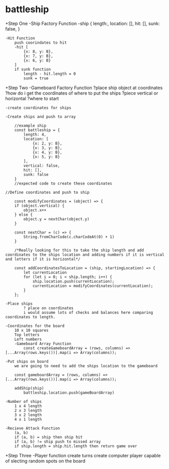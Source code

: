 # battleship

+Step One
-Ship Factory Function
    -ship {
        length:,
        location: [],
        hit: [],
        sunk: false,
    }

    -Hit Function
        push coorindates to hit
        -hit [
            {x: 8, y: B},
            {x: 7, y: B},
            {x: 6, y: B}
        ]
        if sunk function
            length - hit.length = 0
            sunk = true

+Step Two
-Gameboard Factory Function
    ?place ship object at coordinates
    ?how do i get the coordinates of where to put the ships
    ?piece vertical or horizontal
    ?where to start

    -create coordinates for ships

    -Create ships and push to array

        //example ship
        const battleship = {
            length: 4,
            location: [
                {x: 2, y: B},
                {x: 3, y: B},
                {x: 4, y: B},
                {x: 5, y: B}
            ],
            vertical: false,
            hit: [],
            sunk: false
        }
        //expected code to create these coordinates
        
    //Define coordinates and push to ship

        const modifyCoordinates = (object) => {
        if (object.vertical) {
            object.x++
        } else {
            object.y = nextChar(object.y)
        }

        const nextChar = (c) => {
            String.fromCharCode(c.charCodeAt(0) + 1)
        }

        /*Really looking for this to take the ship length and add coordinates to the ships location and adding numbers if it is vertical and letters if it is horizontal*/

        const addCoordinatesToLocation = (ship, startingLocation) => {
            let currentLocation
            for (let i = 0; i < ship.length; i++) {
                ship.location.push(currentLocation);
                currentLocation = modifyCoordinates(currentLocation);
            }
        };

    -Place ships
            ? place on coordinates
            i would assume lots of checks and balances here comparing coordinates to length.

    -Coordinates for the board
        10 x 10 squares
        Top letters
        Left numbers
        -Gameboard Array Function
            const createGameboardArray = (rows, columns) => [...Array(rows.keys())].map(i => Array(columns));

    -Put ships on board
        we are going to need to add the ships location to the gameboard

        const gameboardArray = (rows, columns) => [...Array(rows.keys())].map(i => Array(columns));

        addShip(ship)
            battleship.location.push(gameBoardArray)
        
    -Number of ships
        1 x 4 length
        2 x 3 length
        3 x 2 length
        4 x 1 length

    -Recieve Attack Function
        (a, b) 
        if (a, b) = ship then ship hit
        if (a, b) != ship push to missed array
        if ship.length = ship.hit.length then return game over
    

+Step Three
-Player function
    create turns
    create computer player capable of slecting random spots on the board



